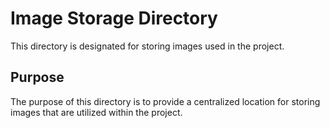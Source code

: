 # Image Storage Directory
This directory is designated for storing images used in the project.

## Purpose
The purpose of this directory is to provide a centralized location for storing images that are utilized within the project.

